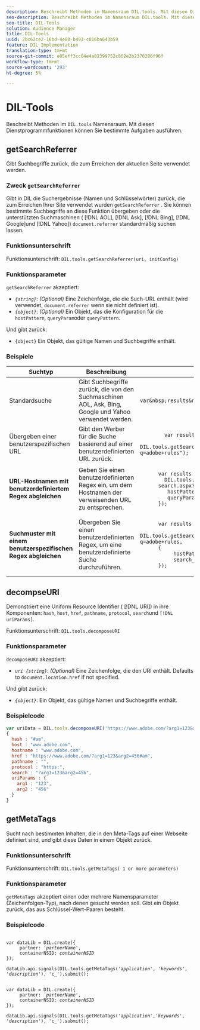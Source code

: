```yaml
---
description: Beschreibt Methoden im Namensraum DIL.tools. Mit diesen Dienstprogrammfunktionen können Sie bestimmte Aufgaben ausführen.
seo-description: Beschreibt Methoden im Namensraum DIL.tools. Mit diesen Dienstprogrammfunktionen können Sie bestimmte Aufgaben ausführen.
seo-title: DIL-Tools
solution: Audience Manager
title: DIL-Tools
uuid: 2bc62ce2-16bd-4e80-b493-c816ba643b59
feature: DIL Implementation
translation-type: tm+mt
source-git-commit: e05eff3cc04e4a82399752c862e2b2370286f96f
workflow-type: tm+mt
source-wordcount: '293'
ht-degree: 5%

---
```



# DIL-Tools

Beschreibt Methoden im `DIL.tools` Namensraum. Mit diesen Dienstprogrammfunktionen können Sie bestimmte Aufgaben ausführen.

<!-- 

c_dil_functions.xml

 -->

## getSearchReferrer

Gibt Suchbegriffe zurück, die zum Erreichen der aktuellen Seite verwendet werden.

<!-- 

r_dil_get_search_referrer.xml

 -->

### Zweck `getSearchReferrer`

Gibt in DIL die Suchergebnisse (Namen und Schlüsselwörter) zurück, die zum Erreichen Ihrer Site verwendet wurden `getSearchReferrer` . Sie können bestimmte Suchbegriffe an diese Funktion übergeben oder die unterstützten Suchmaschinen ( [!DNL AOL], [!DNL Ask], [!DNL Bing], [!DNL Google]und [!DNL Yahoo]) `document.referrer` standardmäßig suchen lassen.

### Funktionsunterschrift

Funktionsunterschrift: `DIL.tools.getSearchReferrer(uri, initConfig)`

### Funktionsparameter

`getSearchReferrer` akzeptiert:

* *`{string}`*: *(Optional)* Eine Zeichenfolge, die die Such-URL enthält (wird verwendet, `document.referrer` wenn sie nicht definiert ist).
* *`{object}`*: *(Optional)* Ein Objekt, das die Konfiguration für die `hostPattern`, `queryParam`oder `queryPattern`.

Und gibt zurück:

* `{object}` Ein Objekt, das gültige Namen und Suchbegriffe enthält.

### Beispiele

<table id="table_D035276601EC428295E4D619F05BB8D0"> 
 <thead> 
  <tr> 
   <th> Suchtyp </th> 
   <th> Beschreibung </th> 
   <th> Code-Beispiel </th> 
  </tr> 
 </thead>
 <tbody> 
  <tr> 
   <td> Standardsuche</td> 
   <td> Gibt Suchbegriffe zurück, die von den Suchmaschinen AOL, Ask, Bing, Google und Yahoo verwendet werden. </td> 
   <td>
      <code>var&amp;nbsp;results&amp;nbsp;=&amp;nbsp;DIL.tools.getSearchReferrer();</code> 
  </td>
  </tr> 
  <tr> 
   <td>Übergeben einer benutzerspezifischen URL</td> 
   <td>Gibt den Werber für die Suche basierend auf einer benutzerdefinierten URL zurück.</td> 
   <td> 
  <code>
        var&nbsp;results&nbsp;= 
        DIL.tools.getSearchReferrer("https://www.ehow.com/search.aspx?q=adobe+rules");
  </code>
</td> 
  </tr> 
  <tr> 
   <td> <b>URL-Hostnamen mit benutzerdefiniertem Regex abgleichen</b></td> 
   <td> Geben Sie einen benutzerdefinierten Regex ein, um dem Hostnamen der verweisenden URL zu entsprechen. </td> 
   <td> 
  <code>
      var results = 
        DIL.tools.getSearchReferrer("https://www.ehow.com/
      search.aspx?q=adobe+rules",{ 
      &nbsp;&nbsp;&nbsp;hostPattern:/ehow\./, 
      &nbsp;&nbsp;&nbsp;queryParam:"p" 
      }); 
  </code>
  </td></tr> 
  <tr> 
   <td> <b>Suchmuster mit einem benutzerspezifischen Regex abgleichen</b> </td> 
   <td> Übergeben Sie einen benutzerdefinierten Regex, um eine benutzerdefinierte Suche durchzuführen. </td> 
   <td> 
    <code>
      var&nbsp;results&nbsp;= 
      DIL.tools.getSearchReferrer("https://www.ehow.com/search.aspx?q=adobe+rules,
      {
        &nbsp;&nbsp;&nbsp;hostPattern:/ehow\./, 
        &nbsp;&nbsp;&nbsp;search_pattern:/[&amp;\?]p=([^&amp;]+/ 
      });
    </code>
   </td> 
  </tr> 
 </tbody> 
</table>

## decompseURI

Demonstriert eine Uniform Resource Identifier ( [!DNL URI]) in ihre Komponenten: `hash`, `host`, `href`, `pathname`, `protocol`, `search`und `[!DNL uriParams]`.

<!-- 

r_dil_decompose.xml

 -->

Funktionsunterschrift: `DIL.tools.decomposeURI`

### Funktionsparameter

`decomposeURI` akzeptiert:

* *`uri {string}`*: *(Optional)* Eine Zeichenfolge, die den URI enthält. Defaults to `document.location.href` if not specified.

Und gibt zurück:

* *`{object}`*: Ein Objekt, das gültige Namen und Suchbegriffe enthält.

### Beispielcode


```javascript
var uriData = DIL.tools.decomposeURI('https://www.adobe.com/?arg1=123&arg2=456#am'); 
{ 
  hash : "#am", 
  host : "www.adobe.com", 
  hostname : "www.adobe.com", 
  href : "https://www.adobe.com/?arg1=123&arg2=456#am", 
  pathname : "", 
  protocol : "https:", 
  search : "?arg1=123&arg2=456", 
  uriParams : { 
    arg1 : "123", 
    arg2 : "456" 
  } 
}
```

## getMetaTags

Sucht nach bestimmten Inhalten, die in den Meta-Tags auf einer Webseite definiert sind, und gibt diese Daten in einem Objekt zurück.

<!-- 

r_dil_get_metatags.xml

 -->

### Funktionsunterschrift

Funktionsunterschrift: `DIL.tools.getMetaTags( 1 or more parameters)`

### Funktionsparameter

`getMetaTags` akzeptiert einen oder mehrere Namensparameter (Zeichenfolgen-Typ), nach denen gesucht werden soll. Gibt ein Objekt zurück, das aus Schlüssel-Wert-Paaren besteht.

### Beispielcode

<pre class="&ldquo;javascript&rdquo;"><code>
var dataLib = DIL.create({ 
     partner: '<i>partnerName'</i>, 
     containerNSID: <i>containerNSID</i> 
}); 

dataLib.api.signals(DIL.tools.getMetaTags('<i>application</i>', '<i>keywords</i>',  '<i>description</i>'), 'c_').submit();
</code></pre>

<pre><code>
var dataLib = DIL.create({ 
     partner: <i>`partnerName'</i>, 
     containerNSID: <i>containerNSID</i> 
}); 

dataLib.api.signals(DIL.tools.getMetaTags('<i>application</i>','<i>keywords</i>', '<i>description</i>'), 'c_').submit();
</code></pre>
